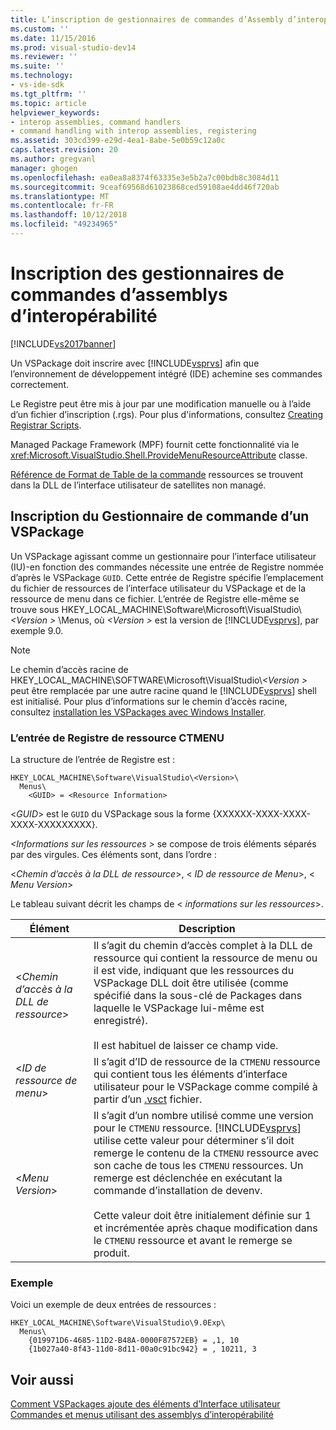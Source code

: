 ```yaml
---
title: L’inscription de gestionnaires de commandes d’Assembly d’interopérabilité | Microsoft Docs
ms.custom: ''
ms.date: 11/15/2016
ms.prod: visual-studio-dev14
ms.reviewer: ''
ms.suite: ''
ms.technology:
- vs-ide-sdk
ms.tgt_pltfrm: ''
ms.topic: article
helpviewer_keywords:
- interop assemblies, command handlers
- command handling with interop assemblies, registering
ms.assetid: 303cd399-e29d-4ea1-8abe-5e0b59c12a0c
caps.latest.revision: 20
ms.author: gregvanl
manager: ghogen
ms.openlocfilehash: ea0ea8a8374f63335e3e5b2a7c00bdb8c3084d11
ms.sourcegitcommit: 9ceaf69568d61023868ced59108ae4dd46f720ab
ms.translationtype: MT
ms.contentlocale: fr-FR
ms.lasthandoff: 10/12/2018
ms.locfileid: "49234965"
---
```

# <a name="registering-interop-assembly-command-handlers"></a>Inscription des gestionnaires de commandes d’assemblys d’interopérabilité
[!INCLUDE[vs2017banner](../../includes/vs2017banner.md)]

Un VSPackage doit inscrire avec [!INCLUDE[vsprvs](../../includes/vsprvs-md.md)] afin que l’environnement de développement intégré (IDE) achemine ses commandes correctement.  
  
 Le Registre peut être mis à jour par une modification manuelle ou à l’aide d’un fichier d’inscription (.rgs). Pour plus d'informations, consultez [Creating Registrar Scripts](http://msdn.microsoft.com/library/cbd5024b-8061-4a71-be65-7fee90374a35).  
  
 Managed Package Framework (MPF) fournit cette fonctionnalité via le <xref:Microsoft.VisualStudio.Shell.ProvideMenuResourceAttribute> classe.  
  
 [Référence de Format de Table de la commande](http://msdn.microsoft.com/en-us/09e9c6ef-9863-48de-9483-d45b7b7c798f) ressources se trouvent dans la DLL de l’interface utilisateur de satellites non managé.  
  
## <a name="command-handler-registration-of-a-vspackage"></a>Inscription du Gestionnaire de commande d’un VSPackage  
 Un VSPackage agissant comme un gestionnaire pour l’interface utilisateur (IU)-en fonction des commandes nécessite une entrée de Registre nommée d’après le VSPackage `GUID`. Cette entrée de Registre spécifie l’emplacement du fichier de ressources de l’interface utilisateur du VSPackage et de la ressource de menu dans ce fichier. L’entrée de Registre elle-même se trouve sous HKEY_LOCAL_MACHINE\Software\Microsoft\VisualStudio\\*\<Version >* \Menus, où  *\<Version >* est la version de [!INCLUDE[vsprvs](../../includes/vsprvs-md.md)], par exemple 9.0.  
  
> [!NOTE]
>  Le chemin d’accès racine de HKEY_LOCAL_MACHINE\SOFTWARE\Microsoft\VisualStudio\\*\<Version >* peut être remplacée par une autre racine quand le [!INCLUDE[vsprvs](../../includes/vsprvs-md.md)] shell est initialisé. Pour plus d’informations sur le chemin d’accès racine, consultez [installation les VSPackages avec Windows Installer](../../extensibility/internals/installing-vspackages-with-windows-installer.md).  
  
### <a name="the-ctmenu-resource-registry-entry"></a>L’entrée de Registre de ressource CTMENU  
 La structure de l’entrée de Registre est :  
  
```  
HKEY_LOCAL_MACHINE\Software\VisualStudio\<Version>\  
  Menus\  
    <GUID> = <Resource Information>  
```  
  
 \<*GUID*> est le `GUID` du VSPackage sous la forme {XXXXXX-XXXX-XXXX-XXXX-XXXXXXXXX}.  
  
 *\<Informations sur les ressources >* se compose de trois éléments séparés par des virgules. Ces éléments sont, dans l’ordre :  
  
 \<*Chemin d’accès à la DLL de ressource*>, \< *ID de ressource de Menu*>, \< *Menu Version*>  
  
 Le tableau suivant décrit les champs de \< *informations sur les ressources*>.  
  
|Élément|Description|  
|-------------|-----------------|  
|\<*Chemin d’accès à la DLL de ressource*>|Il s’agit du chemin d’accès complet à la DLL de ressource qui contient la ressource de menu ou il est vide, indiquant que les ressources du VSPackage DLL doit être utilisée (comme spécifié dans la sous-clé de Packages dans laquelle le VSPackage lui-même est enregistré).<br /><br /> Il est habituel de laisser ce champ vide.|  
|\<*ID de ressource de menu*>|Il s’agit d’ID de ressource de la `CTMENU` ressource qui contient tous les éléments d’interface utilisateur pour le VSPackage comme compilé à partir d’un [.vsct](../../extensibility/internals/visual-studio-command-table-dot-vsct-files.md) fichier.|  
|\<*Menu Version*>|Il s’agit d’un nombre utilisé comme une version pour le `CTMENU` ressource. [!INCLUDE[vsprvs](../../includes/vsprvs-md.md)] utilise cette valeur pour déterminer s’il doit remerge le contenu de la `CTMENU` ressource avec son cache de tous les `CTMENU` ressources. Un remerge est déclenchée en exécutant la commande d’installation de devenv.<br /><br /> Cette valeur doit être initialement définie sur 1 et incrémentée après chaque modification dans le `CTMENU` ressource et avant le remerge se produit.|  
  
### <a name="example"></a>Exemple  
 Voici un exemple de deux entrées de ressources :  
  
```  
HKEY_LOCAL_MACHINE\Software\VisualStudio\9.0Exp\  
  Menus\  
    {019971D6-4685-11D2-B48A-0000F87572EB} = ,1, 10  
    {1b027a40-8f43-11d0-8d11-00a0c91bc942} = , 10211, 3  
```  
  
## <a name="see-also"></a>Voir aussi  
 [Comment VSPackages ajoute des éléments d’Interface utilisateur](../../extensibility/internals/how-vspackages-add-user-interface-elements.md)   
 [Commandes et menus utilisant des assemblys d’interopérabilité](../../extensibility/internals/commands-and-menus-that-use-interop-assemblies.md)

